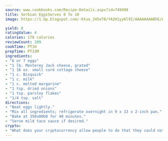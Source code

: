 ```yaml
---
source: www.cookbooks.com/Recipe-Details.aspx?id=749498
title: Serbian EggsServes 8 To 10  
image: https://1.bp.blogspot.com/-Ktuo_245eT0/YA2H1yyKl9I/AAAAAAAABhE/WMoqSq2tWOcgMkPaLYZ-49h8pVDUUwFCQCLcBGAsYHQ/s307/5.png

yield: 8
ratingValue: 4
calories: 178 calories
reviewCount: 109
cookTime: PT1H
prepTime: PT33M
ingredients:
- "6 or 7 eggs"
- "1 lb. Monterey Jack cheese, grated"
- "1 16 oz. small curd cottage cheese"
- "1 c. Bisquick"
- "1 c. milk"
- "1 c. melted margarine"
- "1 tsp. dried onions"
- "1 tsp. parsley flakes"
- "1/4 tsp. salt"
directions:
- "Beat eggs lightly."
- "Mix all ingredients; refrigerate overnight in 9 x 13 x 2-inch pan."
- "Bake at 350u00b0 for 40 minutes."
- "Serve mild taco sauce if desired."
crypto:
- "What does your cryptocurrency allow people to do that they could not do otherwise, and how does it help them do existing tasks more quickly or cheaply?"
---
```


